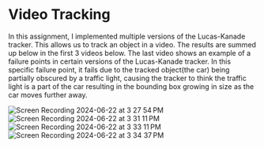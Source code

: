 # Video Tracking

In this assignment, I implemented multiple versions of the Lucas-Kanade tracker. This allows us to track an object in a video. The results are summed up below in the first 3 videos below. The last video shows an example of a failure points in certain versions of the Lucas-Kanade tracker. In this specific failure point, it fails due to the tracked object(the car) being partially obscured by a traffic light, causing the tracker to think the traffic light is a part of the car resulting in the bounding box growing in size as the car moves further away. 

![Screen Recording 2024-06-22 at 3 27 54 PM](https://github.com/Jixi123/Computer_Vision/assets/86895390/5ba005a8-fdf7-4365-9bf1-00004aa9c0be)  
![Screen Recording 2024-06-22 at 3 31 11 PM](https://github.com/Jixi123/Computer_Vision/assets/86895390/1a30ebd8-f82b-4f44-98eb-505d6ebd5c9c)  
![Screen Recording 2024-06-22 at 3 33 11 PM](https://github.com/Jixi123/Computer_Vision/assets/86895390/d2e46232-7de9-4341-8ef8-4a07ee81a7a3)  
![Screen Recording 2024-06-22 at 3 34 37 PM](https://github.com/Jixi123/Computer_Vision/assets/86895390/7e078c62-9b2f-4f9c-96c5-7b5cb4bacb75)
